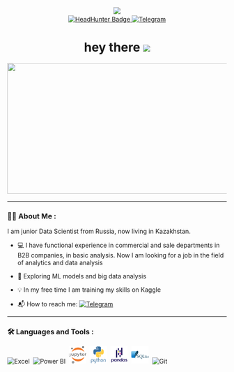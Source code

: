 <div id="header" align="center">
  <img src="https://cdn-icons-png.flaticon.com/512/6729/6729058.png" width="100"/>

<div id="badges">
  <a href="https://hh.kz/resume/2c00354aff07d0b65b0039ed1f413551767471">
    <img src="https://img.shields.io/badge/HeadHunter-red?style=for-the-badge&logo=headhunter&logoColor=white" alt="HeadHunter Badge"/>
  </a>
  <a href="https://t.me/victoriafrfr">
		<img src="https://img.shields.io/badge/Telegram-blue?style=for-the-badge&logo=telegram&logoColor=white" alt="Telegram"/>
	</a>
</div>
<h1>
  hey there
  <img src="https://media.giphy.com/media/hvRJCLFzcasrR4ia7z/giphy.gif" width="30px"/>
</h1>
</div>
<div align="center">
  <img src="https://www.cloudyml.com/wp-content/uploads/2022/06/data-analytics-services-image.gif" width="600" height="300"/>
</div>

---

### :woman_technologist: About Me :
I am junior Data Scientist from Russia, now living in Kazakhstan.

- :computer: I have functional experience in commercial and sale departments in B2B companies, in basic analysis. Now I am looking for a job in the field of analytics and data analysis

- :pencil: Exploring ML models and big data analysis

- :bulb: In my free time I am training my skills on Kaggle

- :mailbox_with_mail: How to reach me: [![Telegram](https://img.shields.io/badge/Telegram-blue?style=flat&logo=telegram&logoColor=white)](https://t.me/victoriafrfr)

---

### :hammer_and_wrench: Languages and Tools :
<div>
  <img src="https://findicons.com/files/icons/2795/office_2013_hd/2000/excel.png" title="Excel" alt="Excel" width="40" height="40"/>&nbsp;
    <img src="https://upload.wikimedia.org/wikipedia/commons/thumb/c/cf/New_Power_BI_Logo.svg/630px-New_Power_BI_Logo.svg.png" title="Power BI" alt="Power BI" width="40" height="40"/>&nbsp;
  <img src="https://github.com/devicons/devicon/blob/master/icons/jupyter/jupyter-original-wordmark.svg" title="Jupiter Notebook" alt="Jupiter Notebook" width="40" height="40"/>&nbsp;
  <img src="https://github.com/devicons/devicon/blob/master/icons/python/python-original-wordmark.svg" title="Python" alt="Python" width="40" height="40"/>&nbsp;
  <img src="https://github.com/devicons/devicon/blob/master/icons/pandas/pandas-original-wordmark.svg" title="Pandas" alt="Pandas" width="40" height="40"/>&nbsp;  
  <img src="https://github.com/devicons/devicon/blob/master/icons/sqlite/sqlite-original-wordmark.svg" title="SQL" alt="SQL" width="40" height="40"/>&nbsp;
  <img src="https://cdn.jsdelivr.net/gh/devicons/devicon/icons/git/git-plain.svg" title="Git" alt="Git" width="40" height="40"/>&nbsp;


</div>
